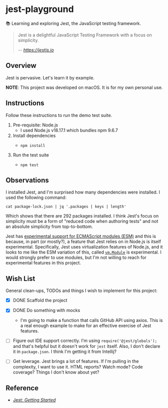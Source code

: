 # jest-playground

📚 Learning and exploring Jest, the JavaScript testing framework.

> Jest is a delightful JavaScript Testing Framework with a focus on simplicity.
>
> -- <cite>https://jestjs.io</cite>


## Overview

Jest is pervasive. Let's learn it by example.

**NOTE**: This project was developed on macOS. It is for my own personal use.


## Instructions

Follow these instructions to run the demo test suite.

1. Pre-requisite: Node.js
   * I used Node.js v18.17.1 which bundles npm 9.6.7
2. Install dependencies
   * ```shell
     npm install
     ```
3. Run the test suite
   * ```shell
     npm test
     ```


## Observations

I installed Jest, and I'm surprised how many dependencies were installed. I used the following command:

```shell
cat package-lock.json | jq '.packages | keys | length'
```

Which shows that there are 292 packages installed. I think Jest's focus on simplicity must be a form of "reduced code
when authoring tests" and not an absolute simplicity from top-to-bottom.

Jest has [experimental support for ECMAScript modules (ESM)](https://jestjs.io/docs/ecmascript-modules) and this is
because, in part (or mostly?), a feature that Jest relies on in Node.js is itself experimental. Specifically, Jest uses
virtualization features of Node.js, and it looks to me like the ESM variation of this, called [`vm.Module`](https://nodejs.org/api/vm.html#vm_class_vm_module)
is experimental. I would strongly prefer to use modules, but I'm not willing to reach for experimental features in this
project.


## Wish List

General clean-ups, TODOs and things I wish to implement for this project:

* [x] DONE Scaffold the project
* [x] DONE Do something with mocks
  * I'm going to make a function that calls GitHub API using axios. This is a real enough example to make for an
    effective exercise of Jest features.
* [ ] Figure out IDE support correctly. I'm using `require('@jest/globals');` and that's helpful but it doesn't work
  for `jest` itself. Also, I don't declare it in `package.json`. I think I'm getting it from Intellij?
* [ ] Get leverage. Jest brings a lot of features. If I'm pulling in the complexity, I want to use it. HTML reports?
  Watch mode? Code coverage? Things I don't know about yet?


## Reference

* [Jest: *Getting Started*](https://jestjs.io/docs/getting-started)
